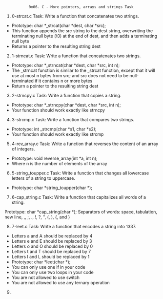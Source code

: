                0x06. C - More pointers, arrays and strings Task

1. 0-strcat.c Task: Write a function that concatenates two strings.

* Prototype: char *_strcat(char *dest, char *src);
* This function appends the src string to the dest string, overwriting the terminating null byte (\0) at the end of dest, and then adds a terminating null byte
* Returns a pointer to the resulting string dest

2. 1-strncat.c Task: Write a function that concatenates two strings.

* Prototype: char *_strncat(char *dest, char *src, int n);
* The _strncat function is similar to the _strcat function, except that
  it will use at most n bytes from src; and
  src does not need to be null-terminated if it contains n or more bytes
* Return a pointer to the resulting string dest

3.  2-strncpy.c Task: Write a function that copies a string.

* Prototype: char *_strncpy(char *dest, char *src, int n);
* Your function should work exactly like strncpy

4. 3-strcmp.c Task: Write a function that compares two strings.

* Prototype: int _strcmp(char *s1, char *s2);
* Your function should work exactly like strcmp

5. 4-rev_array.c Task: Write a function that reverses the content of an array of integers.

* Prototype: void reverse_array(int *a, int n);
* Where n is the number of elements of the array

6. 5-string_toupper.c Task: Write a function that changes all lowercase letters of a string to uppercase.

* Prototype: char *string_toupper(char *);

7. 6-cap_string.c Task: Write a function that capitalizes all words of a string.

Prototype: char *cap_string(char *);
Separators of words: space, tabulation, new line, ,, ;, ., !, ?, ", (, ), {, and }

8. 7-leet.c Task: Write a function that encodes a string into 1337.

* Letters a and A should be replaced by 4
* Letters e and E should be replaced by 3
* Letters o and O should be replaced by 0
* Letters t and T should be replaced by 7
* Letters l and L should be replaced by 1
* Prototype: char *leet(char *);
* You can only use one if in your code
* You can only use two loops in your code
* You are not allowed to use switch
* You are not allowed to use any ternary operation

9.      
